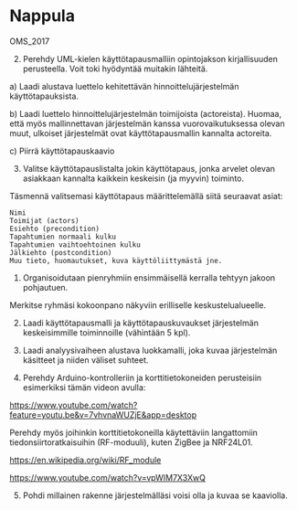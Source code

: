 # Nappula
OMS_2017



2. Perehdy UML-kielen käyttötapausmalliin opintojakson kirjallisuuden perusteella. Voit toki hyödyntää muitakin lähteitä.

a) Laadi alustava luettelo kehitettävän hinnoittelujärjestelmän käyttötapauksista.

b) Laadi luettelo hinnoittelujärjestelmän toimijoista (actoreista). Huomaa, että myös mallinnettavan järjestelmän kanssa vuorovaikutuksessa olevan muut, ulkoiset järjestelmät ovat käyttötapausmallin kannalta actoreita.

c) Piirrä käyttötapauskaavio

3. Valitse käyttötapauslistalta jokin käyttötapaus, jonka arvelet olevan asiakkaan kannalta kaikkein keskeisin (ja myyvin) toiminto.

Täsmennä valitsemasi käyttötapaus määrittelemällä siitä seuraavat asiat:

    Nimi
    Toimijat (actors)
    Esiehto (precondition)
    Tapahtumien normaali kulku
    Tapahtumien vaihtoehtoinen kulku
    Jälkiehto (postcondition)
    Muu tieto, huomautukset, kuva käyttöliittymästä jne.



1. Organisoidutaan pienryhmiin ensimmäisellä kerralla tehtyyn jakoon pohjautuen.

Merkitse ryhmäsi kokoonpano näkyviin erilliselle keskustelualueelle.

2. Laadi käyttötapausmalli ja käyttötapauskuvaukset järjestelmän keskeisimmille toiminnoille (vähintään 5 kpl).

3. Laadi analyysivaiheen alustava luokkamalli, joka kuvaa järjestelmän käsitteet ja niiden väliset suhteet.

4. Perehdy Arduino-kontrolleriin ja korttitietokoneiden perusteisiin esimerkiksi tämän videon avulla:

https://www.youtube.com/watch?feature=youtu.be&v=7vhvnaWUZjE&app=desktop

Perehdy myös joihinkin korttitietokoneilla käytettäviin langattomiin tiedonsiirtoratkaisuihin (RF-moduuli), kuten ZigBee ja NRF24L01.

https://en.wikipedia.org/wiki/RF_module

https://www.youtube.com/watch?v=vpWIM7X3XwQ

5. Pohdi millainen rakenne järjestelmälläsi voisi olla ja kuvaa se kaaviolla.

